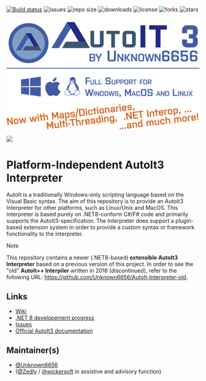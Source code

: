 [![Build status](https://ci.appveyor.com/api/projects/status/7ql5ht899jtcwjw6?svg=true)](https://ci.appveyor.com/project/Unknown6656/autoit-interpreter)
![issues](https://img.shields.io/github/issues/Unknown6656/AutoIt-Interpreter)
![repo size](https://img.shields.io/github/repo-size/unknown6656/AutoIt-Interpreter)
![downloads](https://img.shields.io/github/downloads/unknown6656/AutoIt-Interpreter/total)
![license](https://img.shields.io/github/license/Unknown6656/AutoIt-Interpreter)
![forks](https://img.shields.io/github/forks/Unknown6656/AutoIt-Interpreter)
![stars](https://img.shields.io/github/stars/Unknown6656/AutoIt-Interpreter)

<img alt="Banner image" src="artwork/banner.png" width="700"/><br/>
<img alt="Banner image" src="artwork/banner-features.png" width="700"/>

[<img height="40px" src="https://1.bp.blogspot.com/-xGKUeWbY4QM/XUT0SkEHA2I/AAAAAAAAMDw/ZqiiVJahC34FYVc-02AhH0M0cqkNuT3EwCEwYBhgL/s1600/Free%2BDownload%2BButtons%2BPNG%2B%25288%2529.png"/>](https://github.com/Unknown6656/AutoIt-Interpreter/releases)


# Platform-Independent AutoIt3 Interpreter

AutoIt is a traditionally Windows-only scripting language based on the Visual Basic syntax.
The aim of this repository is to provide an AutoIt3 Interpreter for other platforms, such as Linux/Unix and MacOS. This Interpreter is based purely on .NET8-conform C#/F# code and primarily supports the AutoIt3-specification.
The Interpreter does support a plugin-based extension system in order to provide a custom syntax or framework functionality to the interpreter.

> [!NOTE]
> This repository contains a newer (.NET8-based) **extensible AutoIt3 Interpreter** based on a previous version of this project.
> In order to see the "old" **AutoIt++ Interpiler** written in 2018 (discontinued), refer to the following URL: https://github.com/Unknown6656/AutoIt-Interpreter-old.


## Links

 - [Wiki](https://github.com/Unknown6656/AutoIt-Interpreter/wiki)
 - [.NET 8 developement progress](https://github.com/Unknown6656/AutoIt-Interpreter/projects/1)
 - [Issues](https://github.com/Unknown6656/AutoIt-Interpreter/issues)
 - [Official AutoIt3 documentation](https://www.autoitscript.com/autoit3/docs/)


## Maintainer(s)

 - [@Unknown6656](https://github.com/Unknown6656)
 - ([@Zedly](https://github.com/Zedly) / [@wickersoft](https://github.com/wickersoft) in assistive and advisory function)

